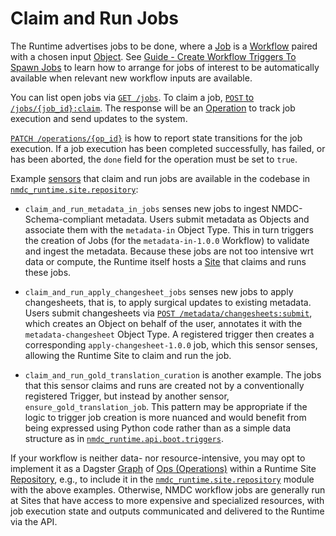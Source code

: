 # Claim and Run Jobs

The Runtime advertises jobs to be done, where a [Job](https://api.microbiomedata.org/docs#/jobs)
is a [Workflow](https://api.microbiomedata.org/docs#/workflows) paired with a chosen input
[Object](https://api.microbiomedata.org/docs#/objects). See [Guide - Create Workflow Triggers To
Spawn Jobs](create-triggers.md) to learn how to arrange for jobs of interest to be automatically available when relevant new workflow inputs are available.

You can list open jobs via [`GET /jobs`](https://api.microbiomedata.org/docs#/jobs/list_jobs_jobs_get). To
claim a job, [`POST` to
`/jobs/{job_id}:claim`](https://api.microbiomedata.org/docs#/jobs/claim_job_jobs__job_id__claim_post). The
response will be an [Operation](https://api.microbiomedata.org/docs#/operations) to track job
execution and send updates to the system.

[`PATCH
/operations/{op_id}`](https://api.microbiomedata.org/docs#/operations/update_operation_operations__op_id__patch)
is how to report state transitions for the job execution. If a job execution has been completed
successfully, has failed, or has been aborted, the `done` field for the operation must be set to
`true`.

Example [sensors](https://docs.dagster.io/concepts/partitions-schedules-sensors/sensors) that claim
and run jobs are available in the codebase in
[`nmdc_runtime.site.repository`](https://github.com/microbiomedata/nmdc-runtime/blob/main/nmdc_runtime/site/repository.py):

* `claim_and_run_metadata_in_jobs` senses new jobs to ingest NMDC-Schema-compliant metadata. Users
  submit metadata as Objects and associate them with the `metadata-in` Object Type. This in turn
  triggers the creation of Jobs (for the `metadata-in-1.0.0` Workflow) to validate and ingest the
  metadata. Because these jobs are not too intensive wrt data or compute, the Runtime itself hosts a
  [Site](https://api.microbiomedata.org/docs#/sites) that claims and runs these jobs.

* `claim_and_run_apply_changesheet_jobs` senses new jobs to apply changesheets, that is, to apply
  surgical updates to existing metadata. Users submit changesheets via [`POST
  /metadata/changesheets:submit`](https://api.microbiomedata.org/docs#/metadata/submit_changesheet_metadata_changesheets_submit_post),
  which creates an Object on behalf of the user, annotates it with the `metadata-changesheet` Object
  Type. A registered trigger then creates a corresponding `apply-changesheet-1.0.0` job, which this
  sensor senses, allowing the Runtime Site to claim and run the job.

* `claim_and_run_gold_translation_curation` is another example. The jobs that this sensor claims and
  runs are created not by a conventionally registered Trigger, but instead by another sensor,
  `ensure_gold_translation_job`. This pattern may be appropriate if the logic to trigger job creation
  is more nuanced and would benefit from being expressed using Python code rather than as a simple
  data structure as in
  [`nmdc_runtime.api.boot.triggers`](https://github.com/microbiomedata/nmdc-runtime/blob/main/nmdc_runtime/api/boot/triggers.py).

If your workflow is neither data- nor resource-intensive, you may opt to implement it as a Dagster
[Graph](https://docs.dagster.io/concepts/ops-jobs-graphs/jobs-graphs) of [Ops
(Operations)](https://docs.dagster.io/concepts/ops-jobs-graphs/ops) within a Runtime Site
[Repository](https://docs.dagster.io/concepts/repositories-workspaces/repositories), e.g., to include
it in the
[`nmdc_runtime.site.repository`](https://github.com/microbiomedata/nmdc-runtime/blob/main/nmdc_runtime/site/repository.py)
module with the above examples. Otherwise, NMDC workflow jobs are generally run at Sites that have
access to more expensive and specialized resources, with job execution state and outputs
communicated and delivered to the Runtime via the API.
